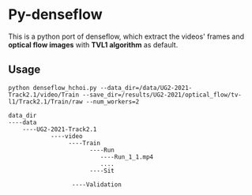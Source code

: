 # Py-denseflow

This is a python port of denseflow, which extract the videos' frames and **optical flow images** with **TVL1 algorithm** as default.

## Usage
```
python denseflow_hchoi.py --data_dir=/data/UG2-2021-Track2.1/video/Train --save_dir=/results/UG2-2021/optical_flow/tv-l1/Track2.1/Train/raw --num_workers=2
```

```
data_dir
----data
    ----UG2-2021-Track2.1
            ----video
                 ----Train
                       ----Run
                          ----Run_1_1.mp4
                          ....
                       ----Sit
                 
                  ----Validation
```

